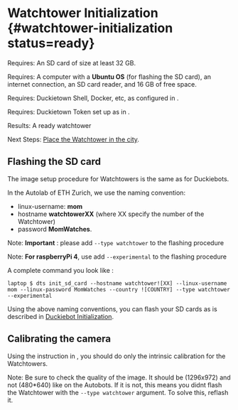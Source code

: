 # Watchtower Initialization {#watchtower-initialization status=ready}

<div class='requirements' markdown="1">

Requires: An SD card of size at least 32 GB.

Requires: A computer with a **Ubuntu OS** (for flashing the SD card), an internet connection, an SD card reader, and 16 GB of free space.

Requires: Duckietown Shell, Docker, etc, as configured in [](+opmanual_duckiebot#laptop-setup).

Requires: Duckietown Token set up as in [](+opmanual_duckiebot#dt-account).


Results: A ready watchtower

Next Steps: [Place the Watchtower in the city](#localization-watchtower-placement).
</div>

## Flashing the SD card

The image setup procedure for Watchtowers is the same as for Duckiebots.

In the Autolab of ETH Zurich, we use the naming convention: 

* linux-username:  **mom**
* hostname **watchtowerXX** (where XX specify the number of the Watchtower)
* password **MomWatches**.

Note: **Important** : please add `--type watchtower` to the flashing procedure

Note: **For raspberryPi 4**, use add `--experimental` to the flashing procedure

A complete command you look like :

    laptop $ dts init_sd_card --hostname watchtower![XX] --linux-username mom --linux-password MomWatches --country ![COUNTRY] --type watchtower --experimental

Using the above naming conventions, you can flash your SD cards as is described in [Duckiebot Initialization](+opmanual_duckiebot#setup-duckiebot).

## Calibrating the camera

Using the instruction in [](+opmanual_duckiebot#camera-calib), you should do only the intrinsic calibration for the Watchtowers.

Note: Be sure to check the quality of the image. It should be (1296x972) and not (480*640) like on the Autobots. If it is not, this means you didnt flash the Watchtower with the `--type watchtower` argument. To solve this, reflash it.
